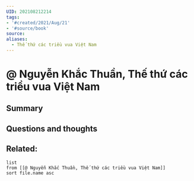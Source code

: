 ```yaml
---
UID: 202108212214
tags:
- '#created/2021/Aug/21'
- '#source/book'  
source: 
aliases:
  - Thế thứ các triều vua Việt Nam
---
```


# @ Nguyễn Khắc Thuần, Thế thứ các triều vua Việt Nam

## Summary


## Questions and thoughts


## Related:
```dataview
list
from [[@ Nguyễn Khắc Thuần, Thế thứ các triều vua Việt Nam]]
sort file.name asc
```
